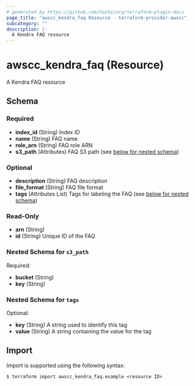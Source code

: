 ```yaml
---
# generated by https://github.com/hashicorp/terraform-plugin-docs
page_title: "awscc_kendra_faq Resource - terraform-provider-awscc"
subcategory: ""
description: |-
  A Kendra FAQ resource
---
```


# awscc_kendra_faq (Resource)

A Kendra FAQ resource



<!-- schema generated by tfplugindocs -->
## Schema

### Required

- **index_id** (String) Index ID
- **name** (String) FAQ name
- **role_arn** (String) FAQ role ARN
- **s3_path** (Attributes) FAQ S3 path (see [below for nested schema](#nestedatt--s3_path))

### Optional

- **description** (String) FAQ description
- **file_format** (String) FAQ file format
- **tags** (Attributes List) Tags for labeling the FAQ (see [below for nested schema](#nestedatt--tags))

### Read-Only

- **arn** (String)
- **id** (String) Unique ID of the FAQ

<a id="nestedatt--s3_path"></a>
### Nested Schema for `s3_path`

Required:

- **bucket** (String)
- **key** (String)


<a id="nestedatt--tags"></a>
### Nested Schema for `tags`

Optional:

- **key** (String) A string used to identify this tag
- **value** (String) A string containing the value for the tag

## Import

Import is supported using the following syntax:

```shell
$ terraform import awscc_kendra_faq.example <resource ID>
```
